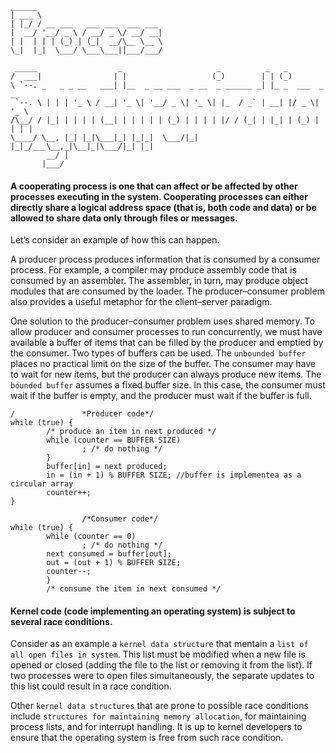 ```
______                                                                     
| ___ \                                                                    
| |_/ / __ ___   ___ ___  ___ ___                                          
|  __/ '__/ _ \ / __/ _ \/ __/ __|                                         
| |  | | | (_) | (_|  __/\__ \__ \                                         
\_|  |_|  \___/ \___\___||___/___/                                         
                                                                        
 _____                  _                     _          _   _             
/  ___|                | |                   (_)        | | (_)            
\ `--. _   _ _ __   ___| |__  _ __ ___  _ __  _ ______ _| |_ _  ___  _ __  
 `--. \ | | | '_ \ / __| '_ \| '__/ _ \| '_ \| |_  / _` | __| |/ _ \| '_ \ 
/\__/ / |_| | | | | (__| | | | | | (_) | | | | |/ / (_| | |_| | (_) | | | |
\____/ \__, |_| |_|\___|_| |_|_|  \___/|_| |_|_/___\__,_|\__|_|\___/|_| |_|
        __/ |                                                              
       |___/                                                               
```

#### A cooperating process is one that can affect or be affected by other processes executing in the system. Cooperating processes can either directly share a logical address space (that is, both code and data) or be allowed to share data only through files or messages.

Let’s consider an example of how this can happen.

A producer process produces information that is consumed by a consumer process. For example, a compiler may produce assembly code that is consumed by an assembler. The assembler, in turn, may produce object modules that are consumed by the loader. The producer–consumer problem also provides a useful metaphor for the client–server paradigm.

One solution to the producer–consumer problem uses shared memory. To allow producer and consumer processes to run concurrently, we must have available a buffer of items that can be filled by the producer and emptied by the consumer. Two types of buffers can be used. The ```unbounded buffer``` places no practical limit on the size of the buffer. The consumer may have to wait for new items, but the producer can always produce new items. The ```bounded buffer``` assumes a fixed buffer size. In this case, the consumer must wait if the buffer is empty, and the producer must wait if the buffer is full.

```
/               *Producer code*/
while (true) {
        /* produce an item in next produced */
        while (counter == BUFFER SIZE)
                ; /* do nothing */
        }
        buffer[in] = next produced;
        in = (in + 1) % BUFFER SIZE; //buffer is implementea as a circular array
        counter++;
}
```
```
                /*Consumer code*/
while (true) {
        while (counter == 0)
                ; /* do nothing */
        next consumed = buffer[out];
        out = (out + 1) % BUFFER SIZE;
        counter--;
        }
        /* consume the item in next consumed */
```

#### Kernel code (code implementing an operating system) is subject to several race conditions. 

Consider as an example a ```kernel data structure``` that mentain a ```list of all open files in system```. This list must be modified when a new file is opened or closed (adding the file to the list or removing it from the list). If two processes were to open files simultaneously, the separate updates to this list could result in a race condition.

Other ```kernel data structures``` that are prone to possible race conditions include ```structures for maintaining memory allocation```, for maintaining process lists, and for interrupt handling. It is up to kernel developers to ensure that the operating system is free from such race condition.
